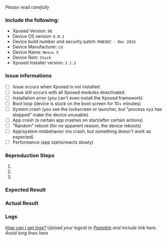 *Please read carefully*

### Include the following:
 - Xposed Version: `88` 
 - Device OS version: `6.0.1`
 - Device build number and security patch: `M4B30Z - Dec 2016`
 - Device Manufacturer: `LG`
 - Device Name: `Nexus 5`
 - Device Rom: `Stock`
 - Xposed Installer version: `3.1.2`

### Issue informations
 - [ ] Issue occurs when Xposed is not installed.
 - [ ] Issue still occurs with all Xposed modules deactivated.
 - [ ] Installation error (you can't even install the Xposed framework)
 - [ ] Boot loop (device is stuck on the boot screen for 10+ minutes)
 - [ ] System crash (you see the lockscreen or launcher, but "process xyz has stopped" make the device unusable)
 - [ ] App crash (a certain app crashes on start/after certain actions)
 - [ ] "Random" reboot (for no apparent reason, the device reboots)
 - [ ] App/system misbehavior (no crash, but something doesn't work as expected)
 - [ ] Performance (app starts/reacts slowly)
 
### Reproduction Steps

1. 
2. 
3. 

### Expected Result



### Actual Result



### Logs
  *[How can I get logs?](https://github.com/rovo89/XposedBridge/wiki/Bugs#how-can-i-get-logs)*
  *Upload your logcat to [Pastebin](pastebin.com) and include link here. Avoid long lines here*

